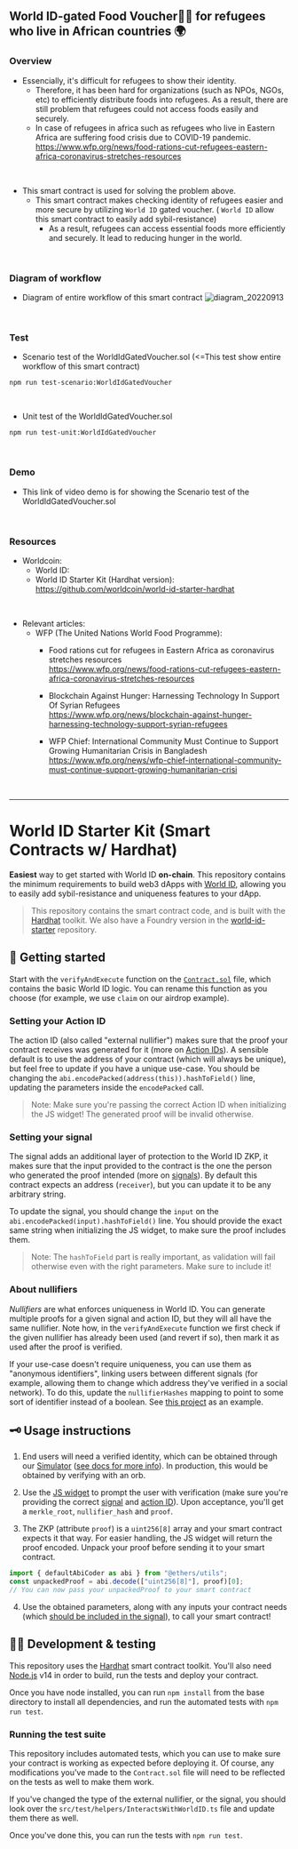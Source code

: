 ## World ID-gated Food Voucher🎫🆔 for refugees who live in African countries 🌍
### Overview
- Essencially, it's difficult for refugees to show their identity. 
  - Therefore, it has been hard for organizations (such as NPOs, NGOs, etc) to efficiently distribute foods into refugees. As a result, there are still problem that refugees could not access foods easily and securely.
  - In case of refugees in africa such as refugees who live in Eastern Africa are suffering food crisis due to COVID-19 pandemic.
    https://www.wfp.org/news/food-rations-cut-refugees-eastern-africa-coronavirus-stretches-resources

<br>

- This smart contract is used for solving the problem above.
  - This smart contract makes checking identity of refugees easier and more secure by utilizing `World ID` gated voucher. ( `World ID` allow this smart contract to easily add sybil-resistance)
    - As a result, refugees can access essential foods more efficiently and securely. It lead to reducing hunger in the world.

<br>

### Diagram of workflow
- Diagram of entire workflow of this smart contract
  ![diagram_20220913](https://user-images.githubusercontent.com/19357502/189883101-0984e3d1-f532-4d53-88cd-2ee61f00a305.jpeg)

<br>

### Test
- Scenario test of the WorldIdGatedVoucher.sol  (<=This test show entire workflow of this smart contract)
```
npm run test-scenario:WorldIdGatedVoucher
```

<br>

- Unit test of the WorldIdGatedVoucher.sol
```
npm run test-unit:WorldIdGatedVoucher
```

<br>

### Demo
- This link of video demo is for showing the Scenario test of the WorldIdGatedVoucher.sol

<br>

### Resources
- Worldcoin: 
  - World ID: 
  - World ID Starter Kit (Hardhat version): https://github.com/worldcoin/world-id-starter-hardhat

<br>

- Relevant articles:
  - WFP (The United Nations World Food Programme):  
    - Food rations cut for refugees in Eastern Africa as coronavirus stretches resources  
      https://www.wfp.org/news/food-rations-cut-refugees-eastern-africa-coronavirus-stretches-resources  

    - Blockchain Against Hunger: Harnessing Technology In Support Of Syrian Refugees  
      https://www.wfp.org/news/blockchain-against-hunger-harnessing-technology-support-syrian-refugees  

    - WFP Chief: International Community Must Continue to Support Growing Humanitarian Crisis in Bangladesh  
      https://www.wfp.org/news/wfp-chief-international-community-must-continue-support-growing-humanitarian-crisi  

<br>

<hr>

# World ID Starter Kit (Smart Contracts w/ Hardhat)

**Easiest** way to get started with World ID **on-chain**. This repository contains the minimum requirements to build web3 dApps with [World ID](#-about-world-id), allowing you to easily add sybil-resistance and uniqueness features to your dApp.

> This repository contains the smart contract code, and is built with the [Hardhat](https://hardhat.org) toolkit. We also have a Foundry version in the [world-id-starter](https://github.com/worldcoin/world-id-starter) repository.

## 🏃 Getting started

Start with the `verifyAndExecute` function on the [`Contract.sol`](contracts/Contract.sol) file, which contains the basic World ID logic. You can rename this function as you choose (for example, we use `claim` on our airdrop example).

### Setting your Action ID

The action ID (also called "external nullifier") makes sure that the proof your contract receives was generated for it (more on [Action IDs](https://id.worldcoin.org/docs/about/glossary#action-id)). A sensible default is to use the address of your contract (which will always be unique), but feel free to update if you have a unique use-case. You should be changing the `abi.encodePacked(address(this)).hashToField()` line, updating the parameters inside the `encodePacked` call.

> Note: Make sure you're passing the correct Action ID when initializing the JS widget! The generated proof will be invalid otherwise.

### Setting your signal

The signal adds an additional layer of protection to the World ID ZKP, it makes sure that the input provided to the contract is the one the person who generated the proof intended (more on [signals](https://id.worldcoin.org/docs/about/glossary#signal)). By default this contract expects an address (`receiver`), but you can update it to be any arbitrary string.

To update the signal, you should change the `input` on the `abi.encodePacked(input).hashToField()` line. You should provide the exact same string when initializing the JS widget, to make sure the proof includes them.

> Note: The `hashToField` part is really important, as validation will fail otherwise even with the right parameters. Make sure to include it!

### About nullifiers

_Nullifiers_ are what enforces uniqueness in World ID. You can generate multiple proofs for a given signal and action ID, but they will all have the same nullifier. Note how, in the `verifyAndExecute` function we first check if the given nullifier has already been used (and revert if so), then mark it as used after the proof is verified.

If your use-case doesn't require uniqueness, you can use them as "anonymous identifiers", linking users between different signals (for example, allowing them to change which address they've verified in a social network). To do this, update the `nullifierHashes` mapping to point to some sort of identifier instead of a boolean. See [this project](https://github.com/m1guelpf/lens-humancheck/blob/main/src/HumanCheck.sol) as an example.

## 🗝 Usage instructions

1. End users will need a verified identity, which can be obtained through our [Simulator](https://simulator.worldcoin.org) ([see docs for more info](https://id.worldcoin.org/test)). In production, this would be obtained by verifying with an orb.

2. Use the [JS widget](https://id.worldcoin.org/docs/js) to prompt the user with verification (make sure you're providing the correct [signal](#setting-your-signal) and [action ID](#setting-your-action-id)). Upon acceptance, you'll get a `merkle_root`, `nullifier_hash` and `proof`.

3. The ZKP (attribute `proof`) is a `uint256[8]` array and your smart contract expects it that way. For easier handling, the JS widget will return the proof encoded. Unpack your proof before sending it to your smart contract. 

```js
import { defaultAbiCoder as abi } from "@ethers/utils";
const unpackedProof = abi.decode(["uint256[8]"], proof)[0];
// You can now pass your unpackedProof to your smart contract
```

4. Use the obtained parameters, along with any inputs your contract needs (which [should be included in the signal](#setting-your-signal)), to call your smart contract!

## 🧑‍💻 Development & testing

This repository uses the [Hardhat](https://hardhat.org) smart contract toolkit. You'll also need [Node.js](https://nodejs.org) v14 in order to build, run the tests and deploy your contract.

Once you have node installed, you can run `npm install` from the base directory to install all dependencies, and run the automated tests with `npm run test`.

### Running the test suite

This repository includes automated tests, which you can use to make sure your contract is working as expected before deploying it. Of course, any modifications you've made to the `Contract.sol` file will need to be reflected on the tests as well to make them work.

If you've changed the type of the external nullifier, or the signal, you should look over the `src/test/helpers/InteractsWithWorldID.ts` file and update them there as well.

Once you've done this, you can run the tests with `npm run test`.

<!-- WORLD-ID-SHARED-README-TAG:START - Do not remove or modify this section directly -->
<!-- WORLD-ID-SHARED-README-TAG:END -->
